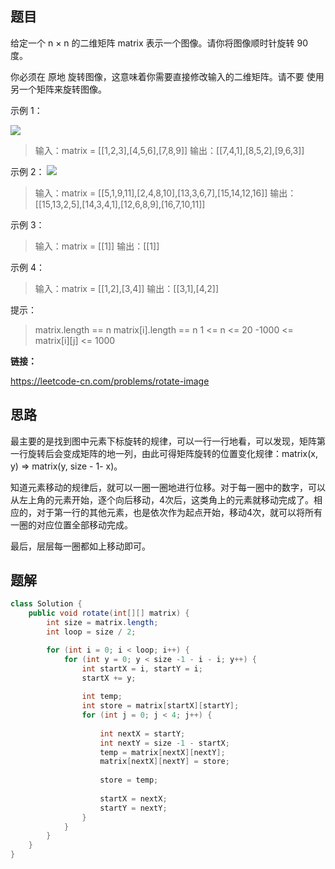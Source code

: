 ## 题目

给定一个 n × n 的二维矩阵 matrix 表示一个图像。请你将图像顺时针旋转 90 度。

你必须在 原地 旋转图像，这意味着你需要直接修改输入的二维矩阵。请不要 使用另一个矩阵来旋转图像。

 

示例 1：

![](https://assets.leetcode.com/uploads/2020/08/28/mat1.jpg)

> 输入：matrix = [[1,2,3],[4,5,6],[7,8,9]]
> 输出：[[7,4,1],[8,5,2],[9,6,3]]

示例 2：
![](https://assets.leetcode.com/uploads/2020/08/28/mat2.jpg)

> 输入：matrix = [[5,1,9,11],[2,4,8,10],[13,3,6,7],[15,14,12,16]]
> 输出：[[15,13,2,5],[14,3,4,1],[12,6,8,9],[16,7,10,11]]

示例 3：

> 输入：matrix = [[1]]
> 输出：[[1]]

示例 4：

> 输入：matrix = [[1,2],[3,4]]
> 输出：[[3,1],[4,2]]


提示：

> matrix.length == n
> matrix[i].length == n
> 1 <= n <= 20
> -1000 <= matrix[i][j] <= 1000

**链接：**

https://leetcode-cn.com/problems/rotate-image

## 思路

最主要的是找到图中元素下标旋转的规律，可以一行一行地看，可以发现，矩阵第一行旋转后会变成矩阵的地一列，由此可得矩阵旋转的位置变化规律：matrix(x, y) => matrix(y, size - 1- x)。

知道元素移动的规律后，就可以一圈一圈地进行位移。对于每一圈中的数字，可以从左上角的元素开始，逐个向后移动，4次后，这类角上的元素就移动完成了。相应的，对于第一行的其他元素，也是依次作为起点开始，移动4次，就可以将所有一圈的对应位置全部移动完成。

最后，层层每一圈都如上移动即可。

## 题解

```java
class Solution {
    public void rotate(int[][] matrix) {
        int size = matrix.length;
        int loop = size / 2;

        for (int i = 0; i < loop; i++) {
            for (int y = 0; y < size -1 - i - i; y++) {
                int startX = i, startY = i;
                startX += y;
                
                int temp;
                int store = matrix[startX][startY];
                for (int j = 0; j < 4; j++) {
                    
                    int nextX = startY;
                    int nextY = size -1 - startX;
                    temp = matrix[nextX][nextY];
                    matrix[nextX][nextY] = store;
                
                    store = temp;
            
                    startX = nextX;
                    startY = nextY;
                }
            }
        }     
    }
}
```
